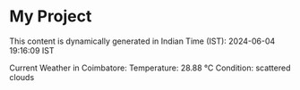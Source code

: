 # My Project

This content is dynamically generated in Indian Time (IST): 2024-06-04 19:16:09 IST


Current Weather in Coimbatore:
Temperature: 28.88 °C
Condition: scattered clouds
